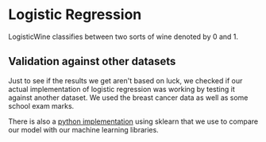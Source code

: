 # Logistic Regression

LogisticWine classifies between two sorts of wine denoted by 0 and 1.


## Validation against other datasets

Just to see if the results we get aren't based on luck, we checked if our actual implementation of logistic regression was working by testing it against another dataset.
We used the breast cancer data as well as some school exam marks.

There is also a [python implementation](/python_implementation) using sklearn that we use to compare our model with our machine learning libraries.
